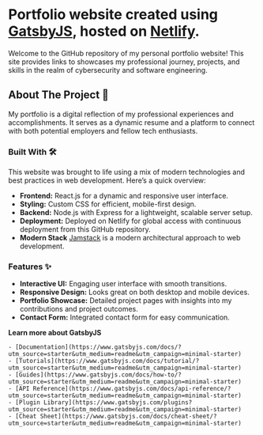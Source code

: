 # Portfolio website created using [GatsbyJS](https://www.gatsbyjs.com), hosted on [Netlify](https://app.netlify.com/). 

Welcome to the GitHub repository of my personal portfolio website! This site provides links to showcases my professional journey, projects, and skills in the realm of cybersecurity and software engineering.

## About The Project 📖

My portfolio is a digital reflection of my professional experiences and accomplishments. It serves as a dynamic resume and a platform to connect with both potential employers and fellow tech enthusiasts. 

### Built With 🛠️

This website was brought to life using a mix of modern technologies and best practices in web development. Here’s a quick overview:

- **Frontend:** React.js for a dynamic and responsive user interface.
- **Styling:** Custom CSS for efficient, mobile-first design.
- **Backend:** Node.js with Express for a lightweight, scalable server setup.
- **Deployment:** Deployed on Netlify for global access with continuous deployment from this GitHub repository.
- **Modern Stack** [Jamstack](https://jamstack.org) is a modern architectural approach to web development.

### Features ✨

- **Interactive UI:** Engaging user interface with smooth transitions.
- **Responsive Design:** Looks great on both desktop and mobile devices.
- **Portfolio Showcase:** Detailed project pages with insights into my contributions and project outcomes.
- **Contact Form:** Integrated contact form for easy communication.

**Learn more about GatsbyJS**

    - [Documentation](https://www.gatsbyjs.com/docs/?utm_source=starter&utm_medium=readme&utm_campaign=minimal-starter)
    - [Tutorials](https://www.gatsbyjs.com/docs/tutorial/?utm_source=starter&utm_medium=readme&utm_campaign=minimal-starter)
    - [Guides](https://www.gatsbyjs.com/docs/how-to/?utm_source=starter&utm_medium=readme&utm_campaign=minimal-starter)
    - [API Reference](https://www.gatsbyjs.com/docs/api-reference/?utm_source=starter&utm_medium=readme&utm_campaign=minimal-starter)
    - [Plugin Library](https://www.gatsbyjs.com/plugins?utm_source=starter&utm_medium=readme&utm_campaign=minimal-starter)
    - [Cheat Sheet](https://www.gatsbyjs.com/docs/cheat-sheet/?utm_source=starter&utm_medium=readme&utm_campaign=minimal-starter)